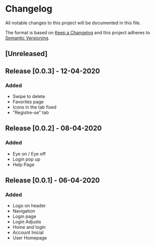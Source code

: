 # Changelog

All notable changes to this project will be documented in this file.

The format is based on [Keep a Changelog](http://keepachangelog.com/en/1.0.0/)
and this project adheres to [Semantic Versioning](http://semver.org/spec/v2.0.0.html).

## [Unreleased]

## Release [0.0.3] - 12-04-2020

### Added

-   Swipe to delete
-   Favorites page
-   Icons in the tab fixed
-   "Registre-se" tab

## Release [0.0.2] - 08-04-2020

### Added

-   Eye on / Eye off
-   Login pop up
-   Help Page

## Release [0.0.1] - 06-04-2020

### Added

-   Logo on header
-   Navigation
-   Login page
-   Login Adjusts
-   Home and login
-   Account Inicial
-   User Homepage

